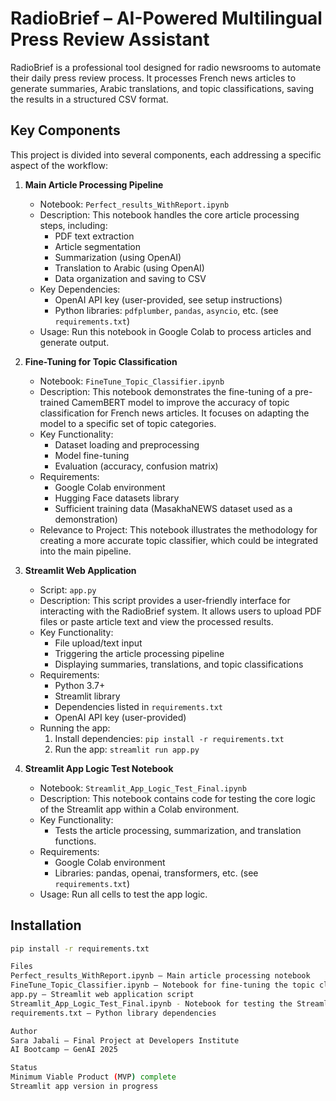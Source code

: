 # RadioBrief – AI-Powered Multilingual Press Review Assistant

RadioBrief is a professional tool designed for radio newsrooms to automate their daily press review process. It processes French news articles to generate summaries, Arabic translations, and topic classifications, saving the results in a structured CSV format.

## Key Components

This project is divided into several components, each addressing a specific aspect of the workflow:

1.  **Main Article Processing Pipeline**

    * Notebook: `Perfect_results_WithReport.ipynb`
    * Description: This notebook handles the core article processing steps, including:
        * PDF text extraction
        * Article segmentation
        * Summarization (using OpenAI)
        * Translation to Arabic (using OpenAI)
        * Data organization and saving to CSV
    * Key Dependencies:
        * OpenAI API key (user-provided, see setup instructions)
        * Python libraries: `pdfplumber`, `pandas`, `asyncio`, etc. (see `requirements.txt`)
    * Usage: Run this notebook in Google Colab to process articles and generate output.

2.  **Fine-Tuning for Topic Classification**

    * Notebook: `FineTune_Topic_Classifier.ipynb`
    * Description: This notebook demonstrates the fine-tuning of a pre-trained CamemBERT model to improve the accuracy of topic classification for French news articles. It focuses on adapting the model to a specific set of topic categories.
    * Key Functionality:
        * Dataset loading and preprocessing
        * Model fine-tuning
        * Evaluation (accuracy, confusion matrix)
    * Requirements:
        * Google Colab environment
        * Hugging Face datasets library
        * Sufficient training data (MasakhaNEWS dataset used as a demonstration)
    * Relevance to Project: This notebook illustrates the methodology for creating a more accurate topic classifier, which could be integrated into the main pipeline.

3.  **Streamlit Web Application**

    * Script: `app.py`
    * Description: This script provides a user-friendly interface for interacting with the RadioBrief system. It allows users to upload PDF files or paste article text and view the processed results.
    * Key Functionality:
        * File upload/text input
        * Triggering the article processing pipeline
        * Displaying summaries, translations, and topic classifications
    * Requirements:
        * Python 3.7+
        * Streamlit library
        * Dependencies listed in `requirements.txt`
        * OpenAI API key (user-provided)
    * Running the app:
        1.  Install dependencies: `pip install -r requirements.txt`
        2.  Run the app: `streamlit run app.py`

4.  **Streamlit App Logic Test Notebook**

    * Notebook: `Streamlit_App_Logic_Test_Final.ipynb`
    * Description: This notebook contains code for testing the core logic of the Streamlit app within a Colab environment.
    * Key Functionality:
        * Tests the article processing, summarization, and translation functions.
    * Requirements:
        * Google Colab environment
        * Libraries: pandas, openai, transformers, etc. (see `requirements.txt`)
    * Usage: Run all cells to test the app logic.

## Installation
```bash
pip install -r requirements.txt

Files
Perfect_results_WithReport.ipynb – Main article processing notebook
FineTune_Topic_Classifier.ipynb – Notebook for fine-tuning the topic classifier
app.py – Streamlit web application script
Streamlit_App_Logic_Test_Final.ipynb - Notebook for testing the Streamlit app logic
requirements.txt – Python library dependencies

Author
Sara Jabali – Final Project at Developers Institute
AI Bootcamp – GenAI 2025

Status
Minimum Viable Product (MVP) complete
Streamlit app version in progress
